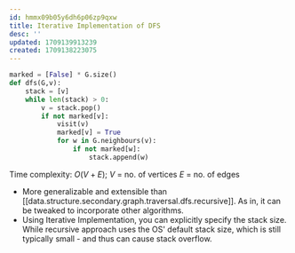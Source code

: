 ```yaml
---
id: hmmx09b05y6dh6p06zp9qxw
title: Iterative Implementation of DFS
desc: ''
updated: 1709139913239
created: 1709138223075
---
```


```python
marked = [False] * G.size()
def dfs(G,v):
    stack = [v]
    while len(stack) > 0:
        v = stack.pop()
        if not marked[v]:
            visit(v)
            marked[v] = True
            for w in G.neighbours(v):
                if not marked[w]:
                    stack.append(w)
```

Time complexity: $O(V+E)$;
$V$ = no. of vertices
$E$ = no. of edges

- More generalizable and extensible than [[data.structure.secondary.graph.traversal.dfs.recursive]]. As in, it can be tweaked to incorporate other algorithms.
- Using Iterative Implementation, you can explicitly specify the stack size. While recursive approach uses the OS' default stack size, which is still typically small - and thus can cause stack overflow.
